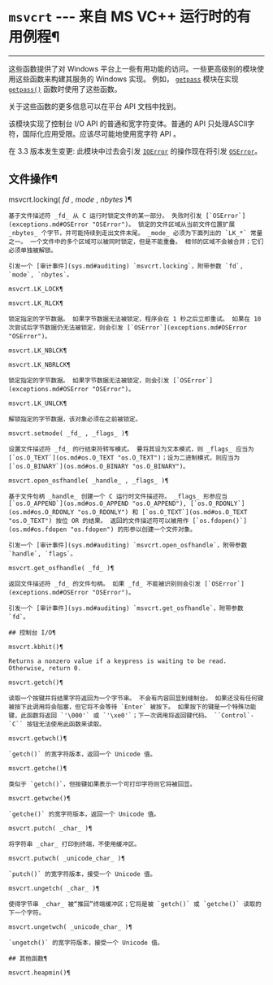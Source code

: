 # `msvcrt` \--- 来自 MS VC++ 运行时的有用例程¶

* * *

这些函数提供了对 Windows 平台上一些有用功能的访问。一些更高级别的模块使用这些函数来构建其服务的 Windows 实现。 例如， [`getpass`](getpass.md#module-getpass "getpass: Portable reading of passwords and retrieval of the userid.") 模块在实现 [`getpass()`](getpass.md#module-getpass "getpass: Portable reading of passwords and retrieval of the userid.") 函数时使用了这些函数。

关于这些函数的更多信息可以在平台 API 文档中找到。

该模块实现了控制台 I/O API 的普通和宽字符变体。普通的 API 只处理ASCII字符，国际化应用受限。应该尽可能地使用宽字符 API 。

在 3.3 版本发生变更: 此模块中过去会引发 [`IOError`](exceptions.md#IOError "IOError") 的操作现在将引发 [`OSError`](exceptions.md#OSError "OSError")。

## 文件操作¶

msvcrt.locking( _fd_ , _mode_ , _nbytes_ )¶

    

~~~
基于文件描述符 _fd_ 从 C 运行时锁定文件的某一部分。 失败时引发 [`OSError`](exceptions.md#OSError "OSError")。 锁定的文件区域从当前文件位置扩展 _nbytes_ 个字节，并可能持续到走出文件末尾。 _mode_ 必须为下面列出的 `LK_*` 常量之一。 一个文件中的多个区域可以被同时锁定，但是不能重叠。 相邻的区域不会被合并；它们必须单独被解锁。

引发一个 [审计事件](sys.md#auditing) `msvcrt.locking`，附带参数 `fd`, `mode`, `nbytes`。

msvcrt.LK_LOCK¶

msvcrt.LK_RLCK¶
~~~
    

~~~
锁定指定的字节数据。 如果字节数据无法被锁定，程序会在 1 秒之后立即重试。 如果在 10 次尝试后字节数据仍无法被锁定，则会引发 [`OSError`](exceptions.md#OSError "OSError")。

msvcrt.LK_NBLCK¶

msvcrt.LK_NBRLCK¶
~~~
    

~~~
锁定指定的字节数据。 如果字节数据无法被锁定，则会引发 [`OSError`](exceptions.md#OSError "OSError")。

msvcrt.LK_UNLCK¶
~~~
    

~~~
解锁指定的字节数据，该对象必须在之前被锁定。

msvcrt.setmode( _fd_ , _flags_ )¶
~~~
    

~~~
设置文件描述符 _fd_ 的行结束符转写模式。 要将其设为文本模式，则 _flags_ 应当为 [`os.O_TEXT`](os.md#os.O_TEXT "os.O_TEXT")；设为二进制模式，则应当为 [`os.O_BINARY`](os.md#os.O_BINARY "os.O_BINARY")。

msvcrt.open_osfhandle( _handle_ , _flags_ )¶
~~~
    

~~~
基于文件句柄 _handle_ 创建一个 C 运行时文件描述符。 _flags_ 形参应当 [`os.O_APPEND`](os.md#os.O_APPEND "os.O_APPEND"), [`os.O_RDONLY`](os.md#os.O_RDONLY "os.O_RDONLY") 和 [`os.O_TEXT`](os.md#os.O_TEXT "os.O_TEXT") 按位 OR 的结果。 返回的文件描述符可以被用作 [`os.fdopen()`](os.md#os.fdopen "os.fdopen") 的形参以创建一个文件对象。

引发一个 [审计事件](sys.md#auditing) `msvcrt.open_osfhandle`，附带参数 `handle`, `flags`。

msvcrt.get_osfhandle( _fd_ )¶
~~~
    

~~~
返回文件描述符 _fd_ 的文件句柄。 如果 _fd_ 不能被识别则会引发 [`OSError`](exceptions.md#OSError "OSError")。

引发一个 [审计事件](sys.md#auditing) `msvcrt.get_osfhandle`，附带参数 `fd`。

## 控制台 I/O¶

msvcrt.kbhit()¶
~~~
    

~~~
Returns a nonzero value if a keypress is waiting to be read. Otherwise, return 0.

msvcrt.getch()¶
~~~
    

~~~
读取一个按键并将结果字符返回为一个字节串。 不会有内容回显到缝制台。 如果还没有任何键被按下此调用将会阻塞，但它将不会等待 `Enter` 被按下。 如果按下的键是一个特殊功能键，此函数将返回 `'\000'` 或 `'\xe0'`；下一次调用将返回键代码。 ``Control`-`C`` 按钮无法使用此函数来读取。

msvcrt.getwch()¶
~~~
    

~~~
`getch()` 的宽字符版本，返回一个 Unicode 值。

msvcrt.getche()¶
~~~
    

~~~
类似于 `getch()`，但按键如果表示一个可打印字符则它将被回显。

msvcrt.getwche()¶
~~~
    

~~~
`getche()` 的宽字符版本，返回一个 Unicode 值。

msvcrt.putch( _char_ )¶
~~~
    

~~~
将字符串 _char_ 打印到终端，不使用缓冲区。

msvcrt.putwch( _unicode_char_ )¶
~~~
    

~~~
`putch()` 的宽字符版本，接受一个 Unicode 值。

msvcrt.ungetch( _char_ )¶
~~~
    

~~~
使得字节串 _char_ 被“推回”终端缓冲区；它将是被 `getch()` 或 `getche()` 读取的下一个字符。

msvcrt.ungetwch( _unicode_char_ )¶
~~~
    

~~~
`ungetch()` 的宽字符版本，接受一个 Unicode 值。

## 其他函数¶

msvcrt.heapmin()¶
~~~
    

~~~
